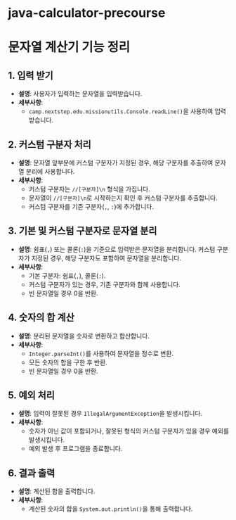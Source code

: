 # java-calculator-precourse

# 문자열 계산기 기능 정리

## 1. 입력 받기
- **설명**: 사용자가 입력하는 문자열을 입력받습니다.
- **세부사항**:
    - `camp.nextstep.edu.missionutils.Console.readLine()`을 사용하여 입력받습니다.

## 2. 커스텀 구분자 처리
- **설명**: 문자열 앞부분에 커스텀 구분자가 지정된 경우, 해당 구분자를 추출하여 문자열 분리에 사용합니다.
- **세부사항**:
  - 커스텀 구분자는 `//[구분자]\n` 형식을 가집니다.
  - 문자열이 `//[구분자]\n`로 시작하는지 확인 후 커스텀 구분자를 추출합니다.
  - 커스텀 구분자를 기존 구분자(`,`, `:`)에 추가합니다.

## 3. 기본 및 커스텀 구분자로 문자열 분리
- **설명**: 쉼표(`,`) 또는 콜론(`:`)을 기준으로 입력받은 문자열을 분리합니다. 커스텀 구분자가 지정된 경우, 해당 구분자도 포함하여 문자열을 분리합니다.
- **세부사항**:
    - 기본 구분자: 쉼표(`,`), 콜론(`:`).
    - 커스텀 구분자가 있는 경우, 기존 구분자와 함께 사용합니다.
    - 빈 문자열일 경우 0을 반환.

## 4. 숫자의 합 계산
- **설명**: 분리된 문자열을 숫자로 변환하고 합산합니다.
- **세부사항**:
    - `Integer.parseInt()`를 사용하여 문자열을 정수로 변환.
    - 모든 숫자의 합을 구한 후 반환.
    - 빈 문자열일 경우 0을 반환.

## 5. 예외 처리
- **설명**: 입력이 잘못된 경우 `IllegalArgumentException`을 발생시킵니다.
- **세부사항**:
    - 숫자가 아닌 값이 포함되거나, 잘못된 형식의 커스텀 구분자가 있을 경우 예외를 발생시킵니다.
    - 예외 발생 후 프로그램을 종료합니다.

## 6. 결과 출력
- **설명**: 계산된 합을 출력합니다.
- **세부사항**:
    - 계산된 숫자의 합을 `System.out.println()`을 통해 출력합니다.
